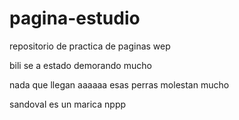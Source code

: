 # pagina-estudio
repositorio de practica de paginas wep

bili se a estado demorando mucho

nada que llegan aaaaaa
esas perras molestan mucho 


sandoval es un marica 
nppp

